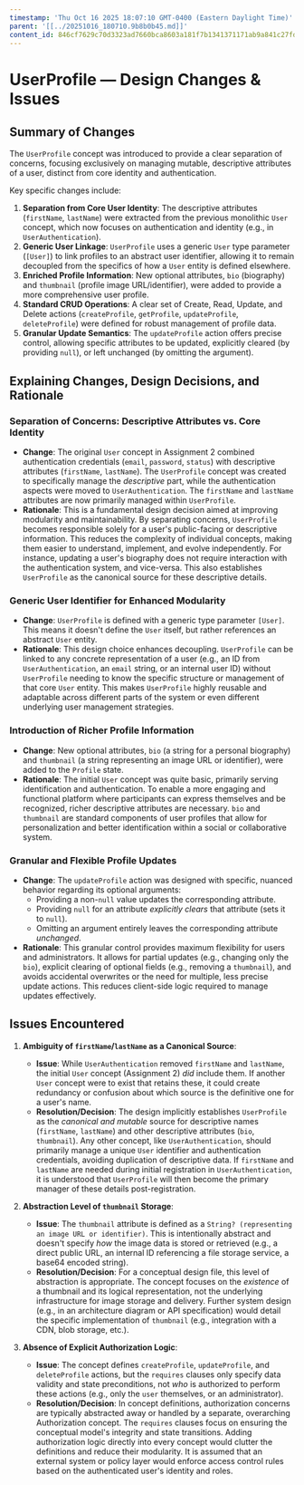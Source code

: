 ```yaml
---
timestamp: 'Thu Oct 16 2025 18:07:10 GMT-0400 (Eastern Daylight Time)'
parent: '[[../20251016_180710.9b8b0b45.md]]'
content_id: 846cf7629c70d3323ad7660bca8603a181f7b1341371171ab9a841c27fd6fa48
---
```


# UserProfile — Design Changes & Issues

## Summary of Changes

The `UserProfile` concept was introduced to provide a clear separation of concerns, focusing exclusively on managing mutable, descriptive attributes of a user, distinct from core identity and authentication.

Key specific changes include:

1. **Separation from Core User Identity**: The descriptive attributes (`firstName`, `lastName`) were extracted from the previous monolithic `User` concept, which now focuses on authentication and identity (e.g., in `UserAuthentication`).
2. **Generic User Linkage**: `UserProfile` uses a generic `User` type parameter (`[User]`) to link profiles to an abstract user identifier, allowing it to remain decoupled from the specifics of how a `User` entity is defined elsewhere.
3. **Enriched Profile Information**: New optional attributes, `bio` (biography) and `thumbnail` (profile image URL/identifier), were added to provide a more comprehensive user profile.
4. **Standard CRUD Operations**: A clear set of Create, Read, Update, and Delete actions (`createProfile`, `getProfile`, `updateProfile`, `deleteProfile`) were defined for robust management of profile data.
5. **Granular Update Semantics**: The `updateProfile` action offers precise control, allowing specific attributes to be updated, explicitly cleared (by providing `null`), or left unchanged (by omitting the argument).

## Explaining Changes, Design Decisions, and Rationale

### Separation of Concerns: Descriptive Attributes vs. Core Identity

* **Change**: The original `User` concept in Assignment 2 combined authentication credentials (`email`, `password`, `status`) with descriptive attributes (`firstName`, `lastName`). The `UserProfile` concept was created to specifically manage the *descriptive* part, while the authentication aspects were moved to `UserAuthentication`. The `firstName` and `lastName` attributes are now primarily managed within `UserProfile`.
* **Rationale**: This is a fundamental design decision aimed at improving modularity and maintainability. By separating concerns, `UserProfile` becomes responsible solely for a user's public-facing or descriptive information. This reduces the complexity of individual concepts, making them easier to understand, implement, and evolve independently. For instance, updating a user's biography does not require interaction with the authentication system, and vice-versa. This also establishes `UserProfile` as the canonical source for these descriptive details.

### Generic User Identifier for Enhanced Modularity

* **Change**: `UserProfile` is defined with a generic type parameter `[User]`. This means it doesn't define the `User` itself, but rather references an abstract `User` entity.
* **Rationale**: This design choice enhances decoupling. `UserProfile` can be linked to any concrete representation of a user (e.g., an ID from `UserAuthentication`, an `email` string, or an internal user ID) without `UserProfile` needing to know the specific structure or management of that core `User` entity. This makes `UserProfile` highly reusable and adaptable across different parts of the system or even different underlying user management strategies.

### Introduction of Richer Profile Information

* **Change**: New optional attributes, `bio` (a string for a personal biography) and `thumbnail` (a string representing an image URL or identifier), were added to the `Profile` state.
* **Rationale**: The initial `User` concept was quite basic, primarily serving identification and authentication. To enable a more engaging and functional platform where participants can express themselves and be recognized, richer descriptive attributes are necessary. `bio` and `thumbnail` are standard components of user profiles that allow for personalization and better identification within a social or collaborative system.

### Granular and Flexible Profile Updates

* **Change**: The `updateProfile` action was designed with specific, nuanced behavior regarding its optional arguments:
  * Providing a non-`null` value updates the corresponding attribute.
  * Providing `null` for an attribute *explicitly clears* that attribute (sets it to `null`).
  * Omitting an argument entirely leaves the corresponding attribute *unchanged*.
* **Rationale**: This granular control provides maximum flexibility for users and administrators. It allows for partial updates (e.g., changing only the `bio`), explicit clearing of optional fields (e.g., removing a `thumbnail`), and avoids accidental overwrites or the need for multiple, less precise update actions. This reduces client-side logic required to manage updates effectively.

## Issues Encountered

1. **Ambiguity of `firstName`/`lastName` as a Canonical Source**:
   * **Issue**: While `UserAuthentication` removed `firstName` and `lastName`, the initial `User` concept (Assignment 2) *did* include them. If another `User` concept were to exist that retains these, it could create redundancy or confusion about which source is the definitive one for a user's name.
   * **Resolution/Decision**: The design implicitly establishes `UserProfile` as the *canonical and mutable* source for descriptive names (`firstName`, `lastName`) and other descriptive attributes (`bio`, `thumbnail`). Any other concept, like `UserAuthentication`, should primarily manage a unique `User` identifier and authentication credentials, avoiding duplication of descriptive data. If `firstName` and `lastName` are needed during initial registration in `UserAuthentication`, it is understood that `UserProfile` will then become the primary manager of these details post-registration.

2. **Abstraction Level of `thumbnail` Storage**:
   * **Issue**: The `thumbnail` attribute is defined as a `String? (representing an image URL or identifier)`. This is intentionally abstract and doesn't specify *how* the image data is stored or retrieved (e.g., a direct public URL, an internal ID referencing a file storage service, a base64 encoded string).
   * **Resolution/Decision**: For a conceptual design file, this level of abstraction is appropriate. The concept focuses on the *existence* of a thumbnail and its logical representation, not the underlying infrastructure for image storage and delivery. Further system design (e.g., in an architecture diagram or API specification) would detail the specific implementation of `thumbnail` (e.g., integration with a CDN, blob storage, etc.).

3. **Absence of Explicit Authorization Logic**:
   * **Issue**: The concept defines `createProfile`, `updateProfile`, and `deleteProfile` actions, but the `requires` clauses only specify data validity and state preconditions, not *who* is authorized to perform these actions (e.g., only the `user` themselves, or an administrator).
   * **Resolution/Decision**: In concept definitions, authorization concerns are typically abstracted away or handled by a separate, overarching Authorization concept. The `requires` clauses focus on ensuring the conceptual model's integrity and state transitions. Adding authorization logic directly into every concept would clutter the definitions and reduce their modularity. It is assumed that an external system or policy layer would enforce access control rules based on the authenticated user's identity and roles.
